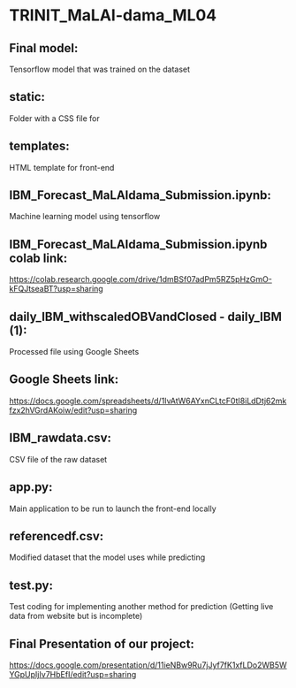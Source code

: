 # TRINIT_MaLAI-dama_ML04

## Final model:
Tensorflow model that was trained on the dataset

## static:
Folder with a CSS file for 

## templates:
HTML template for front-end

## IBM_Forecast_MaLAIdama_Submission.ipynb:
Machine learning model using tensorflow

## IBM_Forecast_MaLAIdama_Submission.ipynb colab link:
https://colab.research.google.com/drive/1dmBSf07adPm5RZ5pHzGmO-kFQJtseaBT?usp=sharing

## daily_IBM_withscaledOBVandClosed - daily_IBM (1):
Processed file using Google Sheets

## Google Sheets link:
https://docs.google.com/spreadsheets/d/1IvAtW6AYxnCLtcF0tI8iLdDtj62mkfzx2hVGrdAKoiw/edit?usp=sharing

## IBM_rawdata.csv:
CSV file of the raw dataset

## app.py:
Main application to be run to launch the front-end locally

## referencedf.csv:
Modified dataset that the model uses while predicting 

## test.py:
Test coding for implementing another method for prediction (Getting live data from website but is incomplete)

## Final Presentation of our project:
https://docs.google.com/presentation/d/11ieNBw9Ru7jJyf7fK1xfLDo2WB5WYGpUpIjIv7HbEfI/edit?usp=sharing


